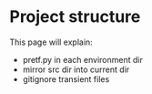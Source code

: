 # Project structure

This page will explain:

* pretf.py in each environment dir
* mirror src dir into current dir
* gitignore transient files
